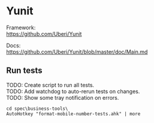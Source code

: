 Yunit
=====

Framework:  
https://github.com/Uberi/Yunit

Docs:  
https://github.com/Uberi/Yunit/blob/master/doc/Main.md

## Run tests

TODO: Create script to run all tests.  
TODO: Add watchdog to auto-rerun tests on changes.  
TODO: Show some tray notification on errors.  

```
cd spec\business-tools\
AutoHotkey "format-mobile-number-tests.ahk" | more
```
